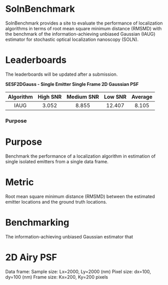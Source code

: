 # SolnBenchmark
SolnBenchmark provides a site to evaluate the performance of localization algorithms in terms of root mean square minimum distance (RMSMD) with the benchmark of the information-achieving unbiased Gaussian (IAUG) estimator for stochastic optical localization nanoscopy (SOLN). 

# Leaderboards
The leaderboards will be updated after a submission. 

**SESF2DGauss - Single Emitter Single Frame 2D Gaussian PSF**

|Algorithm|High SNR|Medium SNR|Low SNR|Average|
|:-------:|:------:|:--------:|:-----:|:-----:|
|IAUG     |3.052   |8.855     |12.407 |8.105  |


### Purpose 

# Purpose
Benchmark the performance of a localization algorithm in estimation of single isolated emitters from a single data frame. 

# Metric
Root mean square minimum distance (RMSMD) between the estimated emitter locations and the ground truth locations. 

# Benchmarking 
The information-achieving unbiased Gaussian estimator that 

# 2D Airy PSF

Data frame:
Sample size: Lx=2000, Ly=2000 (nm)
Pixel size: dx=100, dy=100 (nm)
Frame size: Kx=200, Ky=200 pixels
